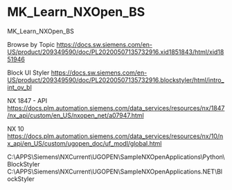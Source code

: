 # MK_Learn_NXOpen_BS
MK_Learn_NXOpen_BS


Browse by Topic
https://docs.sw.siemens.com/en-US/product/209349590/doc/PL20200507135732916.xid1851843/html/xid1851946


Block UI Styler
https://docs.sw.siemens.com/en-US/product/209349590/doc/PL20200507135732916.blockstyler/html/intro_int_ov_bl


NX 1847 - API
https://docs.plm.automation.siemens.com/data_services/resources/nx/1847/nx_api/custom/en_US/nxopen_net/a07947.html


NX 10
https://docs.plm.automation.siemens.com/data_services/resources/nx/10/nx_api/en_US/custom/ugopen_doc/uf_modl/global.html


C:\APPS\Siemens\NXCurrent\UGOPEN\SampleNXOpenApplications\Python\BlockStyler
C:\APPS\Siemens\NXCurrent\UGOPEN\SampleNXOpenApplications\.NET\BlockStyler
